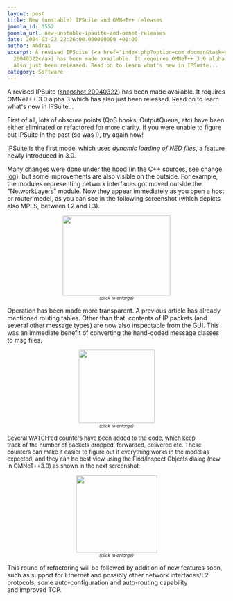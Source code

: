 ```yaml
---
layout: post
title: New (unstable) IPSuite and OMNeT++ releases
joomla_id: 3552
joomla_url: new-unstable-ipsuite-and-omnet-releases
date: 2004-03-22 22:26:00.000000000 +01:00
author: Andras
excerpt: A revised IPSuite (<a href="index.php?option=com_docman&task=doc_details&gid=2142">snapshot
  20040322</a>) has been made available. It requires OMNeT++ 3.0 alpha 3 which has
  also just been released. Read on to learn what's new in IPSuite... 
category: Software
---
```

A revised IPSuite (<a href="index.php?option=com_docman&task=doc_details&gid=2142">snapshot 20040322</a>) has been made available. It requires OMNeT++ 3.0 alpha 3 which has also just been released. Read on to learn what's new in IPSuite...  <p>First of all, lots of obscure points (QoS hooks, OutputQueue, etc) have been either eliminated or refactored for more clarity. If you were unable to figure out IPSuite in the past (so was I), try again now!</p> <p align="left">IPSuite is the first model which uses <em>dynamic loading of NED files</em>, a feature newly introduced in 3.0. </p> <p>Many changes were done under the hood (in the C++ sources, see <a href="http://ctieware.eng.monash.edu.au/twiki/bin/view/Simulation/IPSuiteLogOfChanges">change log</a>), but some improvements are also visible on the outside. For example, the modules representing network interfaces got moved outside the "NetworkLayers" module. Now they appear immediately as you open a host or router model, as you can see in the following screenshot (which depicts also MPLS, between L2 and L3).</p> <p align="center"><a href="http://whale.hit.bme.hu/misc/screenshots/ipsuite.png"><img src="/images/omnetpp/20040322222634720_1.png" border="0" width="248" height="184" /></a><br /><font size="1"><em>(click to enlarge)</em></font></p> <p>Operation has been made more transparent. A previous article has already mentioned routing tables. Other than that, contents of IP packets (and several other message types) are now also inspectable from the GUI. This was an immediate benefit of converting the hand-coded message classes to msg files.</p> <p align="center"><a href="http://whale.hit.bme.hu/misc/screenshots/ipdgram.png"><font size="1"><img src="/images/omnetpp/20040322222634720_2.png" border="0" width="175" height="169" /></font></a><br /><em><font size="1">(click to enlarge)</font></em></p> <p><font size="2">Several WATCH'ed counters have been added to the code, which keep track of the number of packets dropped, forwarded, delivered etc. These counters can make it easier to figure out if everything works in the model as expected, and they can be best view using the Find/Inspect Objects dialog (new in OMNeT++3.0) as shown in the next screenshot:</font></p> <p align="center"><a href="http://whale.hit.bme.hu/misc/screenshots/stats.png"><font size="1"><img src="/images/omnetpp/20040322222634720_3.png" border="0" width="187" height="178" /></font></a><br /><em><font size="1">(click to enlarge)</font></em></p> <p align="left">This round of refactoring will be followed by addition of new features soon, such as support for Ethernet and possibly other network interfaces/L2 protocols, some auto-configuration and auto-routing capability and improved TCP.</p>
